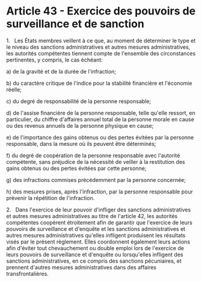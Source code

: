 # Article 43 - Exercice des pouvoirs de surveillance et de sanction


1.   Les États membres veillent à ce que, au moment de déterminer le type et le niveau des sanctions administratives et autres mesures administratives, les autorités compétentes tiennent compte de l'ensemble des circonstances pertinentes, y compris, le cas échéant:

a) de la gravité et de la durée de l'infraction;

b) du caractère critique de l'indice pour la stabilité financière et l'économie réelle;

c) du degré de responsabilité de la personne responsable;

d) de l'assise financière de la personne responsable, telle qu'elle ressort, en particulier, du chiffre d'affaires annuel total de la personne morale en cause ou des revenus annuels de la personne physique en cause;

e) de l'importance des gains obtenus ou des pertes évitées par la personne responsable, dans la mesure où ils peuvent être déterminés;

f) du degré de coopération de la personne responsable avec l'autorité compétente, sans préjudice de la nécessité de veiller à la restitution des gains obtenus ou des pertes évitées par cette personne;

g) des infractions commises précédemment par la personne concernée;

h) des mesures prises, après l'infraction, par la personne responsable pour prévenir la répétition de l'infraction.

2.   Dans l'exercice de leur pouvoir d'infliger des sanctions administratives et autres mesures administratives au titre de l'article 42, les autorités compétentes coopèrent étroitement afin de garantir que l'exercice de leurs pouvoirs de surveillance et d'enquête et les sanctions administratives et autres mesures administratives qu'elles infligent produisent les résultats visés par le présent règlement. Elles coordonnent également leurs actions afin d'éviter tout chevauchement ou double emploi lors de l'exercice de leurs pouvoirs de surveillance et d'enquête ou lorsqu'elles infligent des sanctions administratives, en ce compris des sanctions pécuniaires, et prennent d'autres mesures administratives dans des affaires transfrontalières.
